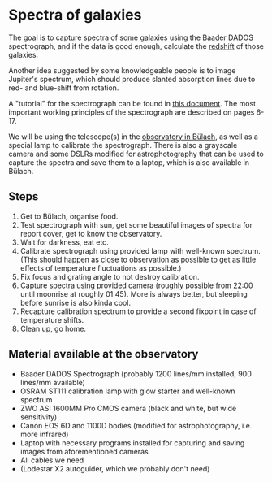 # Spectra of galaxies

The goal is to capture spectra of some galaxies using the Baader DADOS spectrograph, and if the data is good enough, calculate the [redshift](https://en.wikipedia.org/wiki/Redshift) of those galaxies.

Another idea suggested by some knowledgeable people is to image Jupiter's spectrum, which should produce slanted absorption lines due to red- and blue-shift from rotation.

A "tutorial" for the spectrograph can be found in [this document](DADOS-Tutorial.pdf). The most important working principles of the spectrograph are described on pages 6-17.

We will be using the telescope(s) in the [observatory in Bülach](https://sternwartebuelach.ch/sternwarte.html), as well as a special lamp to calibrate the spectrograph. There is also a grayscale camera and some DSLRs modified for astrophotography that can be used to capture the spectra and save them to a laptop, which is also available in Bülach.

## Steps

1. Get to Bülach, organise food.
2. Test spectrograph with sun, get some beautiful images of spectra for report cover, get to know the observatory.
3. Wait for darkness, eat etc.
4. Calibrate spectrograph using provided lamp with well-known spectrum. (This should happen as close to observation as possible to get as little effects of temperature fluctuations as possible.)
5. Fix focus and grating angle to not destroy calibration.
6. Capture spectra using provided camera (roughly possible from 22:00 until moonrise at roughly 01:45). More is always better, but sleeping before sunrise is also kinda cool.
7. Recapture calibration spectrum to provide a second fixpoint in case of temperature shifts.
8. Clean up, go home.

## Material available at the observatory

- Baader DADOS Spectrograph (probably 1200 lines/mm installed, 900 lines/mm available)
- OSRAM ST111 calibration lamp with glow starter and well-known spectrum
- ZWO ASI 1600MM Pro CMOS camera (black and white, but wide sensitivity)
- Canon EOS 6D and 1100D bodies (modified for astrophotography, i.e. more infrared)
- Laptop with necessary programs installed for capturing and saving images from aforementioned cameras
- All cables we need
- (Lodestar X2 autoguider, which we probably don't need)

